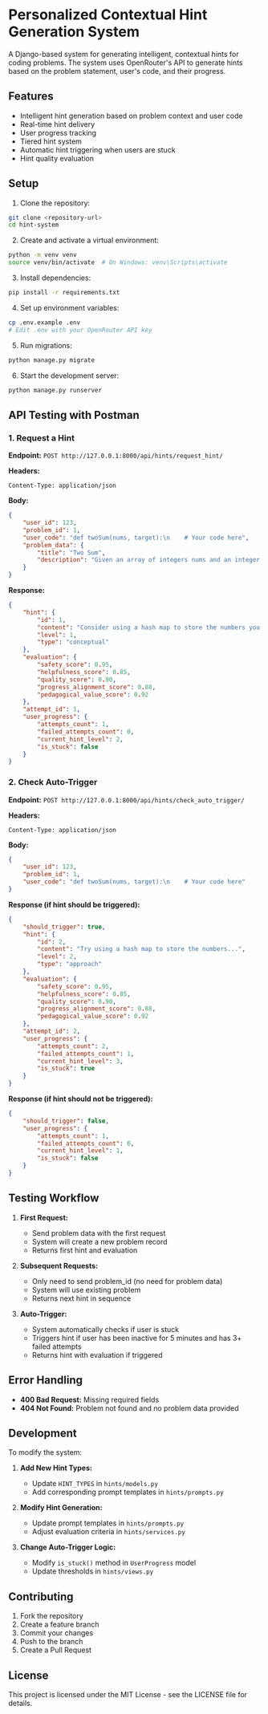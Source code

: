 # Personalized Contextual Hint Generation System

A Django-based system for generating intelligent, contextual hints for coding problems. The system uses OpenRouter's API to generate hints based on the problem statement, user's code, and their progress.

## Features

- Intelligent hint generation based on problem context and user code
- Real-time hint delivery
- User progress tracking
- Tiered hint system
- Automatic hint triggering when users are stuck
- Hint quality evaluation

## Setup

1. Clone the repository:
```bash
git clone <repository-url>
cd hint-system
```

2. Create and activate a virtual environment:
```bash
python -m venv venv
source venv/bin/activate  # On Windows: venv\Scripts\activate
```

3. Install dependencies:
```bash
pip install -r requirements.txt
```

4. Set up environment variables:
```bash
cp .env.example .env
# Edit .env with your OpenRouter API key
```

5. Run migrations:
```bash
python manage.py migrate
```

6. Start the development server:
```bash
python manage.py runserver
```

## API Testing with Postman

### 1. Request a Hint

**Endpoint:** `POST http://127.0.0.1:8000/api/hints/request_hint/`

**Headers:**
```
Content-Type: application/json
```

**Body:**
```json
{
    "user_id": 123,
    "problem_id": 1,
    "user_code": "def twoSum(nums, target):\n    # Your code here",
    "problem_data": {
        "title": "Two Sum",
        "description": "Given an array of integers nums and an integer target, return indices of the two numbers such that they add up to target."
    }
}
```

**Response:**
```json
{
    "hint": {
        "id": 1,
        "content": "Consider using a hash map to store the numbers you've seen...",
        "level": 1,
        "type": "conceptual"
    },
    "evaluation": {
        "safety_score": 0.95,
        "helpfulness_score": 0.85,
        "quality_score": 0.90,
        "progress_alignment_score": 0.88,
        "pedagogical_value_score": 0.92
    },
    "attempt_id": 1,
    "user_progress": {
        "attempts_count": 1,
        "failed_attempts_count": 0,
        "current_hint_level": 2,
        "is_stuck": false
    }
}
```

### 2. Check Auto-Trigger

**Endpoint:** `POST http://127.0.0.1:8000/api/hints/check_auto_trigger/`

**Headers:**
```
Content-Type: application/json
```

**Body:**
```json
{
    "user_id": 123,
    "problem_id": 1,
    "user_code": "def twoSum(nums, target):\n    # Your code here"
}
```

**Response (if hint should be triggered):**
```json
{
    "should_trigger": true,
    "hint": {
        "id": 2,
        "content": "Try using a hash map to store the numbers...",
        "level": 2,
        "type": "approach"
    },
    "evaluation": {
        "safety_score": 0.95,
        "helpfulness_score": 0.85,
        "quality_score": 0.90,
        "progress_alignment_score": 0.88,
        "pedagogical_value_score": 0.92
    },
    "attempt_id": 2,
    "user_progress": {
        "attempts_count": 2,
        "failed_attempts_count": 1,
        "current_hint_level": 3,
        "is_stuck": true
    }
}
```

**Response (if hint should not be triggered):**
```json
{
    "should_trigger": false,
    "user_progress": {
        "attempts_count": 1,
        "failed_attempts_count": 0,
        "current_hint_level": 1,
        "is_stuck": false
    }
}
```

## Testing Workflow

1. **First Request:**
   - Send problem data with the first request
   - System will create a new problem record
   - Returns first hint and evaluation

2. **Subsequent Requests:**
   - Only need to send problem_id (no need for problem data)
   - System will use existing problem
   - Returns next hint in sequence

3. **Auto-Trigger:**
   - System automatically checks if user is stuck
   - Triggers hint if user has been inactive for 5 minutes and has 3+ failed attempts
   - Returns hint with evaluation if triggered

## Error Handling

- **400 Bad Request:** Missing required fields
- **404 Not Found:** Problem not found and no problem data provided

## Development

To modify the system:

1. **Add New Hint Types:**
   - Update `HINT_TYPES` in `hints/models.py`
   - Add corresponding prompt templates in `hints/prompts.py`

2. **Modify Hint Generation:**
   - Update prompt templates in `hints/prompts.py`
   - Adjust evaluation criteria in `hints/services.py`

3. **Change Auto-Trigger Logic:**
   - Modify `is_stuck()` method in `UserProgress` model
   - Update thresholds in `hints/views.py`

## Contributing

1. Fork the repository
2. Create a feature branch
3. Commit your changes
4. Push to the branch
5. Create a Pull Request

## License

This project is licensed under the MIT License - see the LICENSE file for details. 